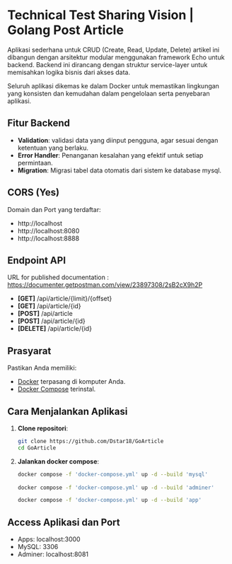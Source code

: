 # Technical Test Sharing Vision | Golang Post Article

Aplikasi sederhana untuk CRUD (Create, Read, Update, Delete) artikel ini dibangun dengan arsitektur modular menggunakan framework Echo untuk backend. Backend ini dirancang dengan struktur service-layer untuk memisahkan logika bisnis dari akses data.

Seluruh aplikasi dikemas ke dalam Docker untuk memastikan lingkungan yang konsisten dan kemudahan dalam pengelolaan serta penyebaran aplikasi.

## Fitur Backend 

- **Validation**: validasi data yang diinput pengguna, agar sesuai dengan ketentuan yang berlaku.  
- **Error Handler**: Penanganan kesalahan yang efektif untuk setiap permintaan.  
- **Migration**: Migrasi tabel data otomatis dari sistem ke database mysql.

## CORS (Yes)
Domain dan Port yang terdaftar:
- http://localhost
- http://localhost:8080
- http://localhost:8888

## Endpoint API 
URL for published documentation : https://documenter.getpostman.com/view/23897308/2sB2cX9h2P
- **[GET]** /api/article/{limit}/{offset}
- **[GET]** /api/article/{id}
- **[POST]** /api/article
- **[POST]** /api/article/{id}
- **[DELETE]** /api/article/{id}

## Prasyarat  

Pastikan Anda memiliki:  

- [Docker](https://www.docker.com/get-started) terpasang di komputer Anda.  
- [Docker Compose](https://docs.docker.com/compose/install/) terinstal.  

## Cara Menjalankan Aplikasi  

1. **Clone repositori**:  

   ```bash  
   git clone https://github.com/Dstar18/GoArticle
   cd GoArticle  

2. **Jalankan docker compose**:  

   ```bash  
   docker compose -f 'docker-compose.yml' up -d --build 'mysql'
 
   docker compose -f 'docker-compose.yml' up -d --build 'adminer'

   docker compose -f 'docker-compose.yml' up -d --build 'app'

## Access Aplikasi dan Port  

- Apps: localhost:3000
- MySQL: 3306
- Adminer: localhost:8081
